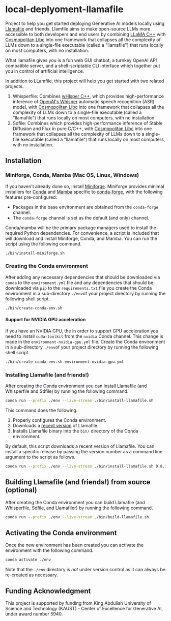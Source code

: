# local-deplyoment-llamafile

Project to help you get started deploying Generative AI models locally using [Llamafile](https://github.com/Mozilla-Ocho/llamafile) and friends. Llamfile aims to make open-source LLMs more accessible to both developers and end users by combining [LLaMA C++](https://github.com/ggerganov/llama.cpp) with [Cosmopolitan Libc](https://github.com/jart/cosmopolitan) into one framework that collapses all the complexity of LLMs down to a single-file executable (called a "llamafile") that runs locally on most computers, with no installation. 

What llamafile gives you is a fun web GUI chatbot, a turnkey OpenAI API compatible server, and a shell-scriptable CLI interface which together put you in control of artificial intelligence.

In addition to LLamfile, this project will help you get started with two related projects.

1. Whisperfile: Combines [wHIsper C++](https://github.com/ggerganov/whisper.cpp/), which provides high-performance inference of [OpenAI's Whisper](https://github.com/openai/whisper) automatic speech recognition (ASR) model, with [Cosmopolitan Libc](https://github.com/jart/cosmopolitan) into one framework that collapses all the complexity of LLMs down to a single-file executable (called a "llamafile") that runs locally on most computers, with no installation.
2. Sdfile: Combines [](https://github.com/leejet/stable-diffusion.cpp) which provides high-performance inference of Stable Diffusion and Flux in pure C/C++, with [Cosmopolitan Libc](https://github.com/jart/cosmopolitan) into one framework that collapses all the complexity of LLMs down to a single-file executable (called a "llamafile") that runs locally on most computers, with no installation.

## Installation

### Miniforge, Conda, Mamba (Mac OS, Linux, Windows)

If you haven't already done so, install [Miniforge](https://github.com/conda-forge/miniforge). Miniforge provides 
minimal installers for [Conda](https://conda.io/) and [Mamba](https://github.com/mamba-org/mamba) specific to 
[conda-forge](https://conda-forge.org/), with the following features pre-configured:

   * Packages in the base environment are obtained from the `conda-forge` channel.
   * The `conda-forge` channel is set as the default (and only) channel.

Conda/mamba will be the primary package managers used to install the required Python dependencies. For 
convenience, a script is included that will download and install Miniforge, Conda, and Mamba. You can run the 
script using the following command.

```bash
./bin/install-miniforge.sh
```

### Creating the Conda environment

After adding any necessary dependencies that should be downloaded via `conda` to the `environment.yml` file and any 
dependencies that should be downloaded via `pip` to the `requirements.txt` file you create the Conda environment in a 
sub-directory `./env`of your project directory by running the following shell script.

```bash
./bin/create-conda-env.sh
```

#### Support for NVIDIA GPU acceleration

If you have an NVIDIA GPU, the in order to support GPU acceleration you need to install `cuda-toolkit` from the 
`nvidia` Conda channel. This change is made in the `environment-nvidia-gpu.yml` file. Create the Conda environment 
in a sub-directory `./env`of your project directory by running the following shell script.

```bash
./bin/create-conda-env.sh environment-nvidia-gpu.yml
```

### Installing Llamafile (and friends!) 

After creating the Conda environment you can install Llamafile (and Whisperfile and Sdfile) by running the following
command.

```bash
conda run --prefix ./env --live-stream ./bin/install-llamafile.sh
```

This command does the following.

1. Properly configures the Conda environment.
2. Downloads a [recent version](https://github.com/Mozilla-Ocho/llamafile/releases) of Llamafile.
3. Installs Llamafile binary into the `bin/` directory of the Conda environment.

By default, this script downloads a recent version of Llamafile. You can install a specific release by passing the 
version number as a command line argument to the script as follows.

```bash
conda run --prefix ./env --live-stream ./bin/install-llamafile.sh 0.8.13
```

## Building Llamafile (and friends!) from source (optional)

After creating the Conda environment you can build Llamafile (and Whisperfile, Sdfile, and Llamafiler) by running 
the following command.

```bash
conda run --prefix ./env --live-stream ./bin/build-llamafile.sh
```

## Activating the Conda environment

Once the new environment has been created you can activate the environment with the following command.

```bash
conda activate ./env
```

Note that the `./env` directory is *not* under version control as it can always be re-created as 
necessary.

## Funding Acknowledgment

This project is supported by funding from King Abdullah University of Science and Technology (KAUST) - Center of Excellence for Generative AI, under award number 5940.